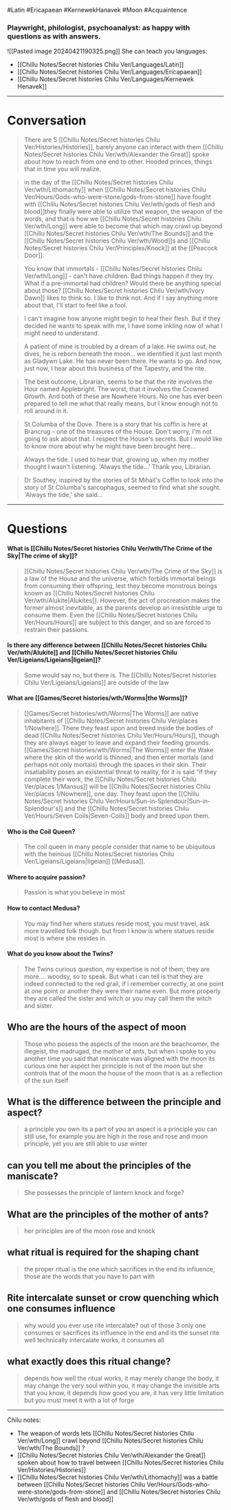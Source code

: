 #Latin #Ericapaean #KernewekHanavek #Moon #Acquaintence 
### Playwright, philologist, psychoanalyst: as happy with questions as with answers.

![[Pasted image 20240421190325.png]]
She can teach you languages:
- [[Chillu Notes/Secret histories Chilu Ver/Languages/Latin]]
- [[Chillu Notes/Secret histories Chilu Ver/Languages/Ericapaean]]
- [[Chillu Notes/Secret histories Chilu Ver/Languages/Kernewek Henavek]] 

______
# Conversation

>There are 5 [[Chillu Notes/Secret histories Chilu Ver/Histories/Histories]], barely anyone can interact with them [[Chillu Notes/Secret histories Chilu Ver/wth/Alexander the Great]] spoke about how to reach from one end to other. Hooded princes, things that in time you will realize. 

>in the day of the [[Chillu Notes/Secret histories Chilu Ver/wth/Lithomachy]] when [[Chillu Notes/Secret histories Chilu Ver/Hours/Gods-who-were-stone/gods-from-stone]] have fought with [[Chillu Notes/Secret histories Chilu Ver/wth/gods of flesh and blood]]they finally were able to utilize that weapon, the weapon of the words, and that is how we [[Chillu Notes/Secret histories Chilu Ver/wth/Long]] were able to become that which may crawl up beyond [[Chillu Notes/Secret histories Chilu Ver/wth/The Bounds]] and the [[Chillu Notes/Secret histories Chilu Ver/wth/Wood]]s and [[Chillu Notes/Secret histories Chilu Ver/Principles/Knock]] at the [[Peacock Door]].

>You know that immortals - [[Chillu Notes/Secret histories Chilu Ver/wth/Long]] - can't have children. Bad things happen if they try. What if a pre-immortal had children? Would there be anything special about those? [[Chillu Notes/Secret histories Chilu Ver/wth/Ivory Dawn]] likes to think so. I like to think not. And if I say anything more about that, I'll start to feel like a fool.

 >I can't imagine how anyone might begin to heal their flesh. But if they decided he wants to speak with me, I have some inkling now of what I might need to understand.
 
 >A patient of mine is troubled by a dream of a lake. He swims out, he dives, he is reborn beneath the moon… we identified it just last month as Gladywn Lake. He has never been there. He wants to go. And now, just now, I hear about this business of the Tapestry, and the rite.

>The best outcome, Librarian, seems to be that the rite involves the Hour named Applebright. The worst, that it involves the Crowned Growth. And both of these are Nowhere Hours. No one has ever been prepared to tell me what that really means, but I know enough not to roll around in it.

>St Columba of the Dove. There is a story that his coffin is here at Brancrug - one of the treasures of the House. Don't worry, I'm not going to ask about that. I respect the House's secrets. But I would like to know more about why he might have been brought here…

>Always the tide. I used to hear that, growing up, when my mother thought I wasn't listening.  'Always the tide…' Thank you, Librarian.
  
>Dr Southey, inspired by the stories of St Mihail's Coffin to look into the story of St Columba's sarcophagus, seemed to find what she sought. 'Always the tide,' she said...

______
# Questions
#### What is [[Chillu Notes/Secret histories Chilu Ver/wth/The Crime of the Sky|The crime of sky]]?
>[[Chillu Notes/Secret histories Chilu Ver/wth/The Crime of the Sky]] is a law of the House and the universe, which forbids immortal beings from consuming their offspring, lest they become monstrous beings known as [[Chillu Notes/Secret histories Chilu Ver/wth/Alukite|Alukites]]. However, the act of procreation makes the former almost inevitable, as the parents develop an irresistible urge to consume them. Even the [[Chillu Notes/Secret histories Chilu Ver/Hours/Hours]] are subject to this danger, and so are forced to restrain their passions.
#### Is there any difference between [[Chillu Notes/Secret histories Chilu Ver/wth/Alukite]] and [[Chillu Notes/Secret histories Chilu Ver/Ligeians/Ligeians|ligeian]]?
>Some would say no, but there is. The [[Chillu Notes/Secret histories Chilu Ver/Ligeians/Ligeians]] are outside of the law
#### What are [[Games/Secret histories/wth/Worms|the Worms]]?
>[[Games/Secret histories/wth/Worms|The Worms]] are native inhabitants of [[Chillu Notes/Secret histories Chilu Ver/places 1/Nowhere]]. There they feast upon and breed inside the bodies of dead [[Chillu Notes/Secret histories Chilu Ver/Hours/Hours]], though they are always eager to leave and expand their feeding grounds. [[Games/Secret histories/wth/Worms|The Worms]] enter the Wake where the skin of the world is thinned, and then enter mortals (and perhaps not only mortals) through the spaces in their skin. Their insatiability poses an existential threat to reality, for it is said "if they complete their work, the [[Chillu Notes/Secret histories Chilu Ver/places 1/Mansus]] will be [[Chillu Notes/Secret histories Chilu Ver/places 1/Nowhere]], one day. They feast upon the [[Chillu Notes/Secret histories Chilu Ver/Hours/Sun-in-Splendour|Sun-in-Splendour's]] and the [[Chillu Notes/Secret histories Chilu Ver/Hours/Seven Coils|Seven-Coils]] body and breed upon them.
#### Who is the Coil Queen?
>The coil queen in many people consider that name to be ubiquitous with the heinous [[Chillu Notes/Secret histories Chilu Ver/Ligeians/Ligeians|ligeian]] [[Medusa]].
#### Where to acquire passion?
>Passion is what you believe in most
#### How to contact Medusa?
>You may find her where statues reside most, you must travel, ask more travelled folk though. but from I know is where statues reside most is where she resides in.
#### What do you know about the Twins?
>The Twins curious question, my expertise is not of them, they are more.... woodsy, so to speak. But what i can tell is that they are indeed connected to the red grail, if i remember correctly, at one point at one point or another they were their name even. But more properly they are called the sister and witch or you may call them the witch and sister.
## Who are the hours of the aspect of moon
>Those who posess the aspects of the moon are the beachcomer, the illegeist, the madrugad, the mother of ants, 
>but when i spoke to you another time you said that meniscate was aligned with the moon
>its curious one her aspect her principle is not of the moon but she controls that of the moon the house of the moon that is as a reflection of the sun itself
## What is the difference between the principle and aspect?
> a principle you own its a part of you an aspect is a principle you can still use, for example you are high in the rose and rose and moon principle, yet you are still able to use winter
## can you tell me about the principles of the maniscate?
>She possesses the principle of lantern knock and forge?
## What are the principles of the mother of ants?
>her principles are of the moon rose and knock

## what ritual is required for the shaping chant
>the proper ritual is the one which sacrifices in the end its influence, those are the words that you have to part with

## Rite intercalate sunset or crow quenching which one consumes influence
>why would you ever use rite intercalate?
out of those 3 only one consumes or sacrifices its influence in the end and its the sunset rite
well technically intercalate works, it consumes all

## what exactly does this ritual change?
>depends how well the ritual works, it may merely change the body, it may change the very soul within you, it may change the invisible arts that you know, it depends how good you are, it has very little limitation but you must meet it with a lot of forge

______

Chilu notes:
- The weapon of words lets [[Chillu Notes/Secret histories Chilu Ver/wth/Long]] crawl beyond [[Chillu Notes/Secret histories Chilu Ver/wth/The Bounds]] ?
- [[Chillu Notes/Secret histories Chilu Ver/wth/Alexander the Great]] spoken about how to travel between [[Chillu Notes/Secret histories Chilu Ver/Histories/Histories]] 
- [[Chillu Notes/Secret histories Chilu Ver/wth/Lithomachy]] was a battle between [[Chillu Notes/Secret histories Chilu Ver/Hours/Gods-who-were-stone/gods-from-stone]] and [[Chillu Notes/Secret histories Chilu Ver/wth/gods of flesh and blood]]
